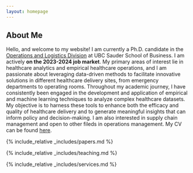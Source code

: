```yaml
---
layout: homepage
---
```


## About Me

Hello, and welcome to my website! I am currently a Ph.D. candidate in the [Operations and Logistics Division](https://www.sauder.ubc.ca/thought-leadership/divisions/operations-and-logistics) at UBC Sauder School of Business. I am actively **on the 2023-2024 job market**. My primary areas of interest lie in healthcare analytics and empirical healthcare operations, and I am passionate about leveraging data-driven methods to facilitate innovative solutions in different healthcare delivery sites, from emergency departments to operating rooms. Throughout my academic journey, I have consistently been engaged in the development and application of empirical and machine learning techniques to analyze complex healthcare datasets. My objective is to harness these tools to enhance both the efficacy and quality of healthcare delivery and to generate meaningful insights that can inform policy and decision-making. I am also interested in supply chain management and open to other fileds in operations management. My CV can be found [here](assets/files/yiwen_cv.pdf).

{% include_relative _includes/papers.md %}

{% include_relative _includes/teaching.md %}

{% include_relative _includes/services.md %}
